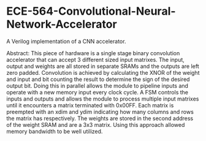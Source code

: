 # ECE-564-Convolutional-Neural-Network-Accelerator
A Verilog implementation of a CNN accelerator.

Abstract:
This piece of hardware is a single stage binary convolution accelerator that can accept 3
different sized input matrixes. The input, output and weights are all stored in separate
SRAMs and the outputs are left zero padded. Convolution is achieved by calculating the
XNOR of the weight and input and bit counting the result to determine the sign of the
desired output bit. Doing this in parallel allows the module to pipeline inputs and operate
with a new memory input every clock cycle. A FSM controls the inputs and outputs and
allows the module to process multiple input matrixes until it encounters a matrix
terminated with 0x00FF. Each matrix is preempted with an xdim and ydim indicating
how many columns and rows the matrix has respectively. The weights are stored in the
second address of the weight SRAM and are a 3x3 matrix. Using this approach allowed
memory bandwidth to be well utilized.
